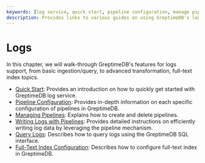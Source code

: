 ```yaml
---
keywords: [log service, quick start, pipeline configuration, manage pipelines, query logs]
description: Provides links to various guides on using GreptimeDB's log service, including quick start, pipeline configuration, managing pipelines, writing logs, querying logs, and full-text index configuration.
---
```


# Logs

In this chapter, we will walk-through GreptimeDB's features for logs support,
from basic ingestion/query, to advanced transformation, full-text index topics.

- [Quick Start](./quick-start.md): Provides an introduction on how to quickly get started with GreptimeDB log service.
- [Pipeline Configuration](./pipeline-config.md): Provides in-depth information on each specific configuration of pipelines in GreptimeDB.
- [Managing Pipelines](./manage-pipelines.md): Explains how to create and delete pipelines.
- [Writing Logs with Pipelines](./write-logs.md): Provides detailed instructions on efficiently writing log data by leveraging the pipeline mechanism.
- [Query Logs](./query-logs.md): Describes how to query logs using the GreptimeDB SQL interface.
- [Full-Text Index Configuration](./fulltext-index-config.md): Describes how to configure full-text index in GreptimeDB.
